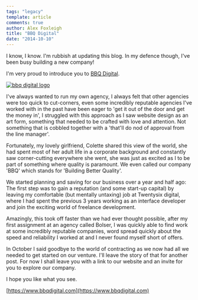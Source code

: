 ```yaml
---
tags: "legacy"
template: article 
comments: true 
author: Alex Foxleigh
title: "BBQ Digital"
date: "2014-10-10"
---
```


I know, I know. I'm rubbish at updating this blog. In my defence though, I've been busy building a new company!
<!-- end -->

I'm very proud to introduce you to [BBQ Digital](https://www.bbqdigital.com).


[![bbq digital logo](http://foxleigh.me/wp-content/uploads/2014/10/bbq-logo.png)](http://foxleigh.me/wp-content/uploads/2014/10/bbq-logo.png)

I've always wanted to run my own agency, I always felt that other agencies were too quick to cut-corners, even some incredibly reputable agencies I've worked with in the past have been eager to 'get it out of the door and get the money in', I struggled with this approach as I saw website design as an art form, something that needed to be crafted with love and attention. Not something that is cobbled together with a 'that'll do nod of approval from the line manager'.

Fortunately, my lovely girlfriend, Colette shared this view of the world, she had spent most of her adult life in a corporate background and constantly saw corner-cutting everywhere she went, she was just as excited as I to be part of something where quality is paramount. We even called our company 'BBQ' which stands for 'Building Better Quality'.

We started planning and saving for our business over a year and half ago: The first step was to gain a reputation (and some start-up capital) by leaving my comfortable (but mentally untaxing) job at Twentysix digital, where I had spent the previous 3 years working as an interface developer and join the exciting world of freelance development.

Amazingly, this took off faster than we had ever thought possible, after my first assignment at an agency called Bolser, I was quickly able to find work at some incredibly reputable companies, word spread quickly about the speed and reliability I worked at and I never found myself short of offers.

In October I said goodbye to the world of contracting as we now had all we needed to get started on our venture. I'll leave the story of that for another post. For now I shall leave you with a link to our website and an invite for you to explore our company.

I hope you like what you see.

[https://www.bbqdigital.com](https://www.bbqdigital.com)
